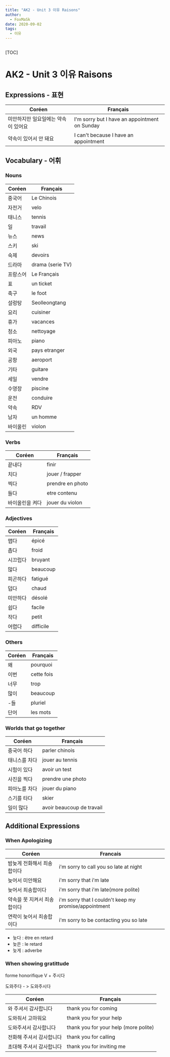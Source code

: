 ```yaml
---
title: "AK2 - Unit 3 이유 Raisons"
author:
  - FoxMaSk
date: 2020-09-02
tags: 
  - 이유
---
```


```toc
```

[TOC]


# AK2 - Unit 3 이유 Raisons

## Expressions - 표현


| Coréen       | Français                              |
| ------------ | ------------------------------------- |
| 미안하지만 일요일에는 약속이 있어요 | I'm sorry but I have an appointment on Sunday|
| 약속이 있어서 안 돼요 | I can't because I have an appointment|

## Vocabulary - 어휘

### Nouns

| Coréen   | Français         |
| -------- | ---------------- |
| 중국어   | Le Chinois       |
| 자전거   | velo             |
| 태니스   | tennis           |
| 일       | travail          |
| 뉴스     | news             |
| 스키     | ski              |
| 숙제     | devoirs          |
| 드라마   | drama (serie TV) |
| 프랑스어 | Le Français      |
| 표       | un ticket        |
| 축구     | le foot          |
| 설렁탕   | Seolleongtang    |
| 요리     | cuisiner         |
| 휴가     | vacances         |
| 청소     | nettoyage        |
| 피아노   | piano            |
| 외국     | pays etranger    |
| 공항     | aeroport         |
| 기타     | guitare          |
| 세일     | vendre           |
| 수영장   | piscine          |
| 운전     | conduire         |
| 약속     | RDV              |
| 남자     | un homme         |
| 바이올린       | violon           |

### Verbs

| Coréen          | Français   |
| --------------- | ---------- |
| 끝내다          | finir |
| 치다          | jouer / frapper     |
| 찍다          | prendre en photo |
| 들다             | etre contenu    |
| 바이올린을 켜다 | jouer du violon       |


### Adjectives

| Coréen          | Français |
| --------------- | -------- |
| 맵다      | épicé    |
| 촙다            | froid    |
| 시끄럽다            | bruyant  |
| 많다         | beaucoup |
| 피곤하다 | fatigué  |
| 덥다                | chaud    |
| 미안하다                | désolé   |
| 쉽다                | facile   |
| 작다                | petit    |
| 어렵다                | difficile         |


### Others

| Coréen | Français   |
| ------ | ---------- |
| 왜     | pourquoi   |
| 이번   | cette fois |
| 너무   | trop       |
| 많이   | beaucoup   |
| -들    | pluriel    |
| 단어   | les mots           |

### Worlds that go together

| Coréen          | Français |
| --------------- | -------- |
| 중국어 하다      | parler chinois    |
| 태니스를 차다            | jouer au tennis    |
| 시험이 있다            | avoir un test  |
| 사진을 찍다         | prendre une photo |
| 피아노를 차다| jouer du piano  |
| 스기를 타다                | skier    |
| 일이 많다                | avoir beaucoup de travail   |


## Additional Expressions

### When Apologizing

| Coréen                      | Francais                                                             | 
| --------------------------- | -------------------------------------------------------------------- | 
| 밤늦게 전화해서 죄송합이다  | i'm sorry to call you so late at night |
| 늦어서 미안해요   | i'm sorry that i'm late     |
| 늦어서 죄송합이다  | i'm sorry that i'm late(more polite)             |
| 약속을 못 지켜서 죄송합이다 | i'm sorry that I couldn't keep my promise/appointment                     |
| 연락이 늦어서 죄송합이다 | i'm sorry to be contacting you so late  |

* 늦다 : être en retard
* 늦은 : le retard
* 늦게 : adverbe

### When showing gratittude

forme honorifique V + 주시다

도와주다 - > 도와주시다

| Coréen                   | Français                              |
| ------------------------ | ------------------------------------- |
| 와 주셔서 감사합니다     | thank you for coming                  |
| 도와줘서 고마워요        | thank you for your help               |
| 도와주셔서 감사합니다    | thank you for your help (more polite) |
| 전화해 주셔서 감사합니다 | thank you for calling                 |
| 초대해 주셔서 감사합니다                          |thank you for inviting me                                       |



